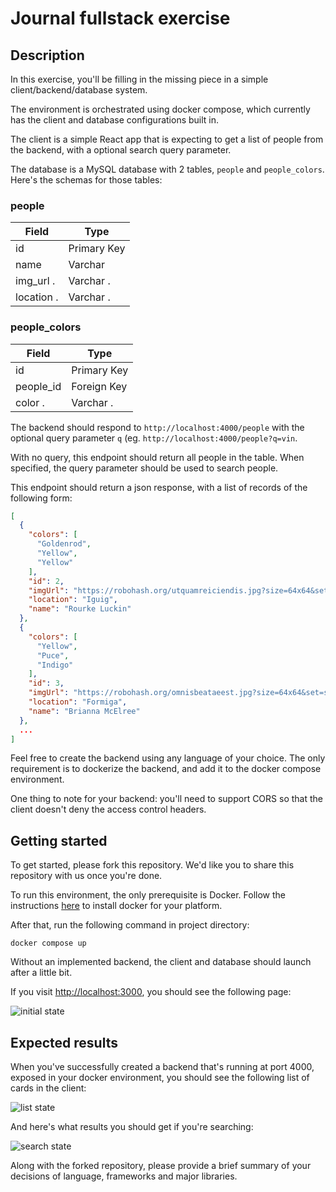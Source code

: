 # Journal fullstack exercise

## Description

In this exercise, you'll be filling in the missing piece in a simple 
client/backend/database system. 

The environment is orchestrated using docker compose, which currently has the client and
database configurations built in. 

The client is a simple React app that is expecting to get a list of people from the
backend, with a optional search query parameter.

The database is a MySQL database with 2 tables, `people` and `people_colors`. Here's the 
schemas for those tables:

### people
| **Field** | **Type**    |
| --------- | ----------- |
| id        | Primary Key |
| name      | Varchar     |
| img_url . | Varchar .   |
| location .| Varchar .   |

### people_colors
| **Field** | **Type**    |
| --------- | ----------- |
| id        | Primary Key |
| people_id | Foreign Key |
| color .   | Varchar .   |

The backend should respond to `http://localhost:4000/people` with the optional query parameter `q` 
(eg. `http://localhost:4000/people?q=vin`. 

With no query, this endpoint should return all people in the table. When specified, the query
parameter should be used to search people.

This endpoint should return a json response, with a list of records of the following form:

```json
[
  {
    "colors": [
      "Goldenrod", 
      "Yellow", 
      "Yellow"
    ], 
    "id": 2, 
    "imgUrl": "https://robohash.org/utquamreiciendis.jpg?size=64x64&set=set1", 
    "location": "Iguig", 
    "name": "Rourke Luckin"
  }, 
  {
    "colors": [
      "Yellow", 
      "Puce", 
      "Indigo"
    ], 
    "id": 3, 
    "imgUrl": "https://robohash.org/omnisbeataeest.jpg?size=64x64&set=set1", 
    "location": "Formiga", 
    "name": "Brianna McElree"
  }, 
  ...
]
```

Feel free to create the backend using any language of your choice. The only requirement
is to dockerize the backend, and add it to the docker compose environment. 

One thing to note for your backend: you'll need to support CORS so that the client 
doesn't deny the access control headers.

## Getting started

To get started, please fork this repository. We'd like you to share this repository
with us once you're done.

To run this environment, the only prerequisite is Docker. Follow the instructions 
[here](https://docs.docker.com/install/) to install docker for your platform.

After that, run the following command in project directory:

```
docker compose up
```

Without an implemented backend, the client and database should launch after a little bit.

If you visit [http://localhost:3000](http://localhost:3000), you should see the following page:

![initial state](https://raw.githubusercontent.com/CanopyIQ/fullstack-exercise/master/images/initial.png)

## Expected results

When you've successfully created a backend that's running at port 4000, exposed in your docker
environment, you should see the following list of cards in the client:

![list state](https://raw.githubusercontent.com/CanopyIQ/fullstack-exercise/master/images/list.png)

And here's what results you should get if you're searching:

![search state](https://raw.githubusercontent.com/CanopyIQ/fullstack-exercise/master/images/searched.png)

Along with the forked repository, please provide a brief summary of your decisions of language, frameworks
and major libraries.
